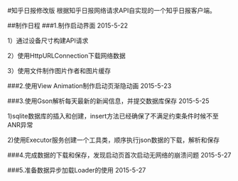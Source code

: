#知乎日报修改版
根据知乎日报网络请求API自实现的一个知乎日报客户端。

##制作日程
###1.制作启动界面 2015-5-22

1）通过设备尺寸构建API请求

2）使用HttpURLConnection下载网络数据

3）使用文件制作图片作者和图片缓存

###2.使用View Animation制作启动页渐隐动画 2015-5-23


###3.使用Gson解析每天最新的新闻信息，并提交数据库保存 2015-5-25

1)sqlite数据库的插入和创建，insert方法已经确保了不满足约束条件时候不至ANR异常

2)使用Executor服务创建一个工具类，顺序执行json数据的下载，解析和保存

###4.完成数据的下载和保存，发现启动页首次启动无网络的崩溃问题 2015-5-27


###5.准备数据异步加载Loader的使用 2015-5-27
